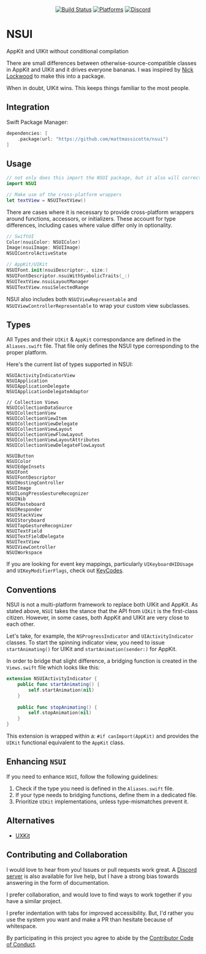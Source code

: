 <div align="center">

[![Build Status][build status badge]][build status]
[![Platforms][platforms badge]][platforms]
[![Discord][discord badge]][discord]

</div>

# NSUI
AppKit and UIKit without conditional compilation

There are small differences between otherwise-source-compatible classes in AppKit and UIKit and it drives everyone bananas. I was inspired by [Nick Lockwood](https://gist.github.com/nicklockwood/19569dc738b565c67f4d97302bf48697) to make this into a package.

When in doubt, UIKit wins. This keeps things familiar to the most people.

## Integration

Swift Package Manager:

```swift
dependencies: [
    .package(url: "https://github.com/mattmassicotte/nsui")
]
```

## Usage

```swift
// not only does this import the NSUI package, but it also will correctly make either AppKit or UIKit accessible depending on the build target platform.
import NSUI

// Make use of the cross-platform wrappers
let textView = NSUITextView()
```

There are cases where it is necessary to provide cross-platform wrappers around functions, accessors, or initializers. These account for type differences, including cases where value differ only in optionality.

```swift
// SwiftUI
Color(nsuiColor: NSUIColor)
Image(nsuiImage: NSUIImage)
NSUIControlActiveState

// AppKit/UIKit
NSUIFont.init(nsuiDescriptor:, size:)
NSUIFontDescriptor.nsuiWithSymbolicTraits(_:)
NSUITextView.nsuiLayoutManager
NSUITextView.nsuiSelectedRange
```

NSUI also includes both `NSUIViewRepresentable` and `NSUIViewControllerRepresentable` to wrap your custom view subclasses.

## Types
All Types and their `UIKit` & `AppKit` correspondance are defined in the `Aliases.swift` file. That file only defines the 
NSUI type corresponding to the proper platform. 

Here's the current list of types supported in NSUI: 
```
NSUIActivityIndicatorView
NSUIApplication
NSUIApplicationDelegate
NSUIApplicationDelegateAdaptor

// Collection Views
NSUICollectionDataSource
NSUICollectionView
NSUICollectionViewItem
NSUICollectionViewDelegate
NSUICollectionViewLayout
NSUICollectionViewFlowLayout
NSUICollectionViewLayoutAttributes
NSUICollectionViewDelegateFlowLayout

NSUIButton
NSUIColor
NSUIEdgeInsets
NSUIFont
NSUIFontDescriptor
NSUIHostingController
NSUIImage
NSUILongPressGestureRecognizer
NSUINib
NSUIPasteboard
NSUIResponder
NSUIStackView
NSUIStoryboard
NSUITapGestureRecognizer
NSUITextField
NSUITextFieldDelegate
NSUITextView
NSUIViewController
NSUIWorkspace
```

If you are looking for event key mappings, particularly `UIKeyboardHIDUsage` and `UIKeyModifierFlags`, check out [KeyCodes](https://github.com/ChimeHQ/KeyCodes).

## Conventions
NSUI is not a multi-platform framework to replace both UIKit and AppKit. As stated above, `NSUI` takes the stance that
the API from `UIKit` is the first-class citizen. However, in some cases, both AppKit and UIKit are very close to each other. 

Let's take, for example, the `NSProgressIndicator` and `UIActivityIndicator` classes. To start the spinning indicator view, you need to 
issue `startAnimating()` for UIKit and `startAnimation(sender:)` for AppKit.

In order to bridge that slight difference, a bridging function is created in the `Views.swift` file which looks like this: 
```swift
extension NSUIActivityIndicator {
    public func startAnimating() {
        self.startAnimation(nil)
    }
    
    public func stopAnimating() {
        self.stopAnimation(nil)
    }
}
```
This extension is wrapped within a: `#if canImport(AppKit)` and provides the `UIKit` functional equivalent to the `AppKit` class. 

## Enhancing `NSUI`
If you need to enhance `NSUI`, follow the following guidelines:

1. Check if the type you need is defined in the `Aliases.swift` file.
2. If your type needs to bridging functions, define them in a dedicated file.
3. Prioritize `UIKit` implementations, unless type-mismatches prevent it.

## Alternatives

- [UXKit](https://github.com/ZeeZide/UXKit)

## Contributing and Collaboration

I would love to hear from you! Issues or pull requests work great. A [Discord server][discord] is also available for live help, but I have a strong bias towards answering in the form of documentation.

I prefer collaboration, and would love to find ways to work together if you have a similar project.

I prefer indentation with tabs for improved accessibility. But, I'd rather you use the system you want and make a PR than hesitate because of whitespace.

By participating in this project you agree to abide by the [Contributor Code of Conduct](CODE_OF_CONDUCT.md).

[build status]: https://github.com/mattmassicotte/nsui/actions
[build status badge]: https://github.com/mattmassicotte/nsui/workflows/CI/badge.svg
[platforms]: https://swiftpackageindex.com/mattmassicotte/nsui
[platforms badge]: https://img.shields.io/endpoint?url=https%3A%2F%2Fswiftpackageindex.com%2Fapi%2Fpackages%2Fmattmassicotte%2Fnsui%2Fbadge%3Ftype%3Dplatforms
[discord]: https://discord.gg/esFpX6sErJ
[discord badge]: https://img.shields.io/badge/Discord-purple?logo=Discord&label=Chat&color=%235A64EC
